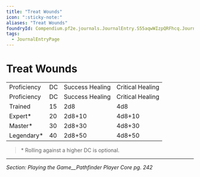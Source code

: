 ```yaml
---
title: "Treat Wounds"
icon: ":sticky-note:"
aliases: "Treat Wounds"
foundryId: Compendium.pf2e.journals.JournalEntry.S55aqwWIzpQRFhcq.JournalEntryPage.ga3hoHFR4l1dqEev
tags:
  - JournalEntryPage
---
```


# Treat Wounds
  

|     |     |     |     |
| --- | --- | --- | --- |
| Proficiency | DC | Success Healing | Critical Healing |
| Proficiency | DC | Success Healing | Critical Healing |
| Trained | 15 | 2d8 | 4d8 |
| Expert\* | 20 | 2d8+10 | 4d8+10 |
| Master\* | 30 | 2d8+30 | 4d8+30 |
| Legendary\* | 40 | 2d8+50 | 4d8+50 |

> \* Rolling against a higher DC is optional.

* * *

_Section: Playing the Game__Pathfinder Player Core pg. 242_